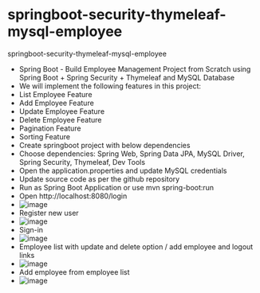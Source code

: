 # springboot-security-thymeleaf-mysql-employee
springboot-security-thymeleaf-mysql-employee
* Spring Boot - Build Employee Management Project from Scratch using Spring Boot + Spring Security + Thymeleaf and MySQL Database
* We will implement the following features in this project:
* List Employee Feature
* Add Employee Feature
* Update Employee Feature
* Delete Employee Feature
* Pagination Feature
* Sorting Feature
* Create springboot project with below dependencies
* Choose dependencies: Spring Web, Spring Data JPA, MySQL Driver, Spring Security, Thymeleaf, Dev Tools
* Open the application.properties and update MySQL credentials
* Update source code as per the github repository
* Run as Spring Boot Application or use mvn spring-boot:run
* Open http://localhost:8080/login
* ![image](https://github.com/sathees-saty/springboot-security-thymeleaf-mysql-employee/assets/65384711/ecb306e2-d230-4ac0-af41-c684b5a5d6e3)
* Register new user
* ![image](https://github.com/sathees-saty/springboot-security-thymeleaf-mysql-employee/assets/65384711/6fa18477-36e0-485c-8002-aade5e7b35f7)
* Sign-in
* ![image](https://github.com/sathees-saty/springboot-security-thymeleaf-mysql-employee/assets/65384711/f226f70d-ed21-4947-bff6-d92e87855844)
* Employee list with update and delete option / add employee and logout links
* ![image](https://github.com/sathees-saty/springboot-security-thymeleaf-mysql-employee/assets/65384711/f73c476c-a240-49ec-bc89-a510a0f3803f)
* Add employee from employee list
* ![image](https://github.com/sathees-saty/springboot-security-thymeleaf-mysql-employee/assets/65384711/24f98679-c0c5-4bb8-b1e4-05ec45fad162)







